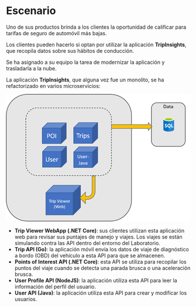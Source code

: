 
# Escenario

Uno de sus productos brinda a los clientes la oportunidad de calificar para tarifas de seguro de automóvil más bajas.

Los clientes pueden hacerlo si optan por utilizar la aplicación **TripInsights**, que recopila datos sobre sus hábitos de conducción.

Se ha asignado a su equipo la tarea de modernizar la aplicación y trasladarla a la nube.

La aplicación **TripInsights**, que alguna vez fue un monolito, se ha refactorizado en varios microservicios:

![Img1.png](https://github.com/quality-code/qc-kubernetes-containers/blob/master/Labs/Resources/Img1.png)

- **Trip Viewer WebApp (.NET Core)**: sus clientes utilizan esta aplicación web para revisar sus puntajes de manejo y viajes. Los viajes se están simulando contra las API dentro del entorno del Laboratorio.
- **Trip API (Go)**: la aplicación móvil envía los datos de viaje de diagnóstico a bordo (OBD) del vehículo a esta API para que se almacenen.
- **Points of Interest API (.NET Core)**: esta API se utiliza para recopilar los puntos del viaje cuando se detecta una parada brusca o una aceleración brusca.
- **User Profile API (NodeJS)**: la aplicación utiliza esta API para leer la información del perfil del usuario.
- **User API (Java)**: la aplicación utiliza esta API para crear y modificar los usuarios.

